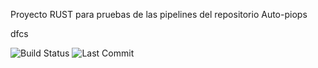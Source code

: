 Proyecto RUST para pruebas de las pipelines del repositorio Auto-piops


dfcs


![Build Status](https://img.shields.io/badge/build-passing-brightgreen)
![Last Commit](https://img.shields.io/github/last-commit/Zoimback/rust)


